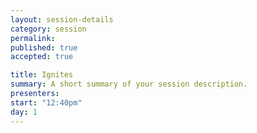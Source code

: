 ```yaml
---
layout: session-details
category: session
permalink:
published: true
accepted: true

title: Ignites
summary: A short summary of your session description.
presenters: 
start: "12:40pm"
day: 1
---
```


